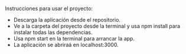
Instrucciones para usar el proyecto:
 - Descarga la aplicación desde el repositorio.
 - Ve a la carpeta del proyecto desde la terminal y usa npm install para instalar todas las dependencias.
 - Usa npm start en la terminal para arrancar la app.
 - La aplicación se abriraá en localhost:3000.
